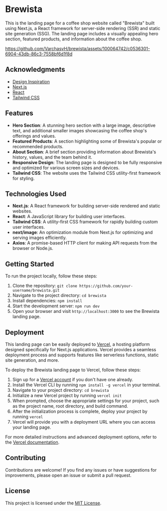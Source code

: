 # Brewista

This is the landing page for a coffee shop website called "Brewista" built using Next.js, a React framework for server-side rendering (SSR) and static site generation (SSG). The landing page includes a visually appealing hero section, featured products, and information about the coffee shop.




https://github.com/VarchasvH/brewista/assets/100064742/c0536301-6904-43db-86c3-7558bf6d1f8d


## Acknowledgments

- [Design Inspiration](https://dribbble.com/keitotostudio)
- [Next.js](https://nextjs.org/)
- [React](https://reactjs.org/)
- [Tailwind CSS](https://tailwindcss.com/)

## Features

- **Hero Section**: A stunning hero section with a large image, descriptive text, and additional smaller images showcasing the coffee shop's offerings and values.
- **Featured Products**: A section highlighting some of Brewista's popular or recommended products.
- **About Section**: A brief section providing information about Brewista's history, values, and the team behind it.
- **Responsive Design**: The landing page is designed to be fully responsive and optimized for various screen sizes and devices.
- **Tailwind CSS**: The website uses the Tailwind CSS utility-first framework for styling.

## Technologies Used

- **Next.js**: A React framework for building server-side rendered and static websites.
- **React**: A JavaScript library for building user interfaces.
- **Tailwind CSS**: A utility-first CSS framework for rapidly building custom user interfaces.
- **next/image**: An optimization module from Next.js for optimizing and serving images efficiently.
- **Axios**: A promise-based HTTP client for making API requests from the browser or Node.js.

## Getting Started

To run the project locally, follow these steps:

1. Clone the repository: `git clone https://github.com/your-username/brewista.git`
2. Navigate to the project directory: `cd brewista`
3. Install dependencies: `npm install`
4. Start the development server: `npm run dev`
5. Open your browser and visit `http://localhost:3000` to see the Brewista landing page.

## Deployment

This landing page can be easily deployed to [Vercel](https://vercel.com/), a hosting platform designed specifically for Next.js applications. Vercel provides a seamless deployment process and supports features like serverless functions, static site generation, and more.

To deploy the Brewista landing page to Vercel, follow these steps:

1. Sign up for a [Vercel account](https://vercel.com/signup) if you don't have one already.
2. Install the Vercel CLI by running `npm install -g vercel` in your terminal.
3. Navigate to your project directory: `cd brewista`
4. Initialize a new Vercel project by running `vercel init`
5. When prompted, choose the appropriate settings for your project, such as the project name, root directory, and build command.
6. After the initialization process is complete, deploy your project by running `vercel`
7. Vercel will provide you with a deployment URL where you can access your landing page.

For more detailed instructions and advanced deployment options, refer to the [Vercel documentation](https://vercel.com/docs/concepts/deployments/overview).

## Contributing

Contributions are welcome! If you find any issues or have suggestions for improvements, please open an issue or submit a pull request.

## License

This project is licensed under the [MIT License](LICENSE).
